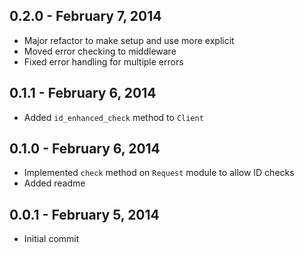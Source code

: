 ## 0.2.0 - February 7, 2014

- Major refactor to make setup and use more explicit
- Moved error checking to middleware
- Fixed error handling for multiple errors

## 0.1.1 - February 6, 2014

- Added `id_enhanced_check` method to `Client`

## 0.1.0 - February 6, 2014

- Implemented `check` method on `Request` module to allow ID checks
- Added readme

## 0.0.1 - February 5, 2014

- Initial commit